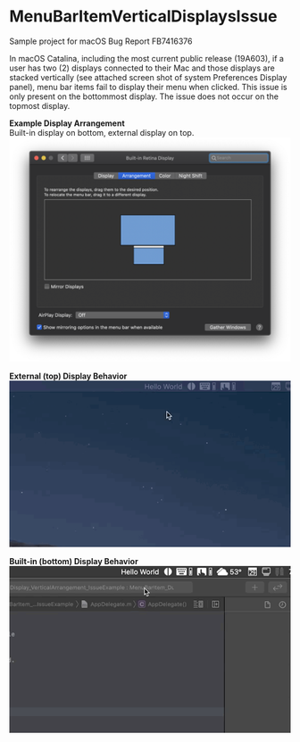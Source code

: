 # MenuBarItemVerticalDisplaysIssue
Sample project for macOS Bug Report FB7416376

In macOS Catalina, including the most current public release (19A603), if a user has two (2) displays connected to their Mac and those displays are stacked vertically (see attached screen shot of system Preferences Display panel), menu bar items fail to display their menu when clicked. This issue is only present on the bottommost display. The issue does not occur on the topmost display.

**Example Display Arrangement**\
Built-in display on bottom, external display on top.\
![Example Display Arrangement](Images/SysPrefs_Displays.png)

**External (top) Display Behavior**\
![External (top) Display Behavior](Images/Topmost_External_Display.gif)

**Built-in (bottom) Display Behavior**\
![Built-in (bottom) Display Behavior](Images/Bottommost_BuiltIn_Display.gif)
